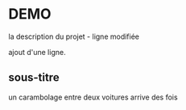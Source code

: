 # DEMO 

la description du projet - ligne modifiée

ajout d'une ligne.

## sous-titre
un carambolage entre deux voitures arrive des fois

